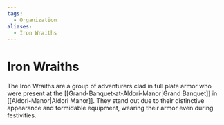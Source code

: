 ```yaml
---
tags:
  - Organization
aliases:
  - Iron Wraiths
---
```

# Iron Wraiths
The Iron Wraiths are a group of adventurers clad in full plate armor who were present at the [[Grand-Banquet-at-Aldori-Manor|Grand Banquet]] in [[Aldori-Manor|Aldori Manor]]. They stand out due to their distinctive appearance and formidable equipment, wearing their armor even during festivities. 